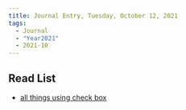 ```yaml
---
title: Journal Entry, Tuesday, October 12, 2021
tags:
  - Journal
  - "Year2021"
  - 2021-10
---
```


## Read List

- [all things using check box](https://www.bryanbraun.com/2021/09/21/i-keep-making-things-out-of-checkboxes/)
